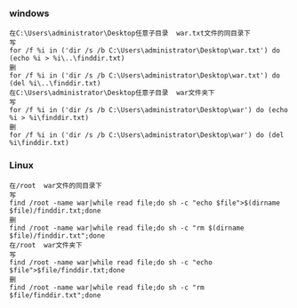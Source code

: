  ### windows
	在C:\Users\administrator\Desktop任意子目录  war.txt文件的同目录下
	写
	for /f %i in ('dir /s /b C:\Users\administrator\Desktop\war.txt') do (echo %i > %i\..\finddir.txt)
	删
	for /f %i in ('dir /s /b C:\Users\administrator\Desktop\war.txt') do (del %i\..\finddir.txt)
	在C:\Users\administrator\Desktop任意子目录  war文件夹下
	写
	for /f %i in ('dir /s /b C:\Users\administrator\Desktop\war') do (echo %i > %i\finddir.txt)
	删
	for /f %i in ('dir /s /b C:\Users\administrator\Desktop\war') do (del %i\finddir.txt)
 ### Linux
	在/root  war文件的同目录下
	写
	find /root -name war|while read file;do sh -c "echo $file">$(dirname $file)/finddir.txt;done
	删
	find /root -name war|while read file;do sh -c "rm $(dirname $file)/finddir.txt";done
	在/root  war文件夹下
	写
	find /root -name war|while read file;do sh -c "echo $file">$file/finddir.txt;done
	删
	find /root -name war|while read file;do sh -c "rm $file/finddir.txt";done